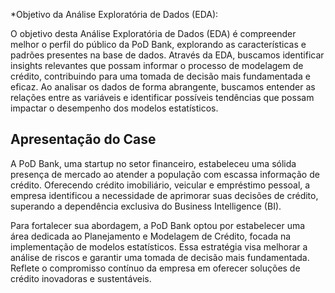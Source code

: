*Objetivo da Análise Exploratória de Dados (EDA):

O objetivo desta Análise Exploratória de Dados (EDA) é compreender melhor o perfil do público da PoD Bank, explorando as características e padrões presentes na base de dados. Através da EDA, buscamos identificar insights relevantes que possam informar o processo de modelagem de crédito, contribuindo para uma tomada de decisão mais fundamentada e eficaz. Ao analisar os dados de forma abrangente, buscamos entender as relações entre as variáveis e identificar possíveis tendências que possam impactar o desempenho dos modelos estatísticos.

## Apresentação do Case

A PoD Bank, uma startup no setor financeiro, estabeleceu uma sólida presença de mercado ao atender a população com escassa informação de crédito. Oferecendo crédito imobiliário, veicular e empréstimo pessoal, a empresa identificou a necessidade de aprimorar suas decisões de crédito, superando a dependência exclusiva do Business Intelligence (BI).

Para fortalecer sua abordagem, a PoD Bank optou por estabelecer uma área dedicada ao Planejamento e Modelagem de Crédito, focada na implementação de modelos estatísticos. Essa estratégia visa melhorar a análise de riscos e garantir uma tomada de decisão mais fundamentada. Reflete o compromisso contínuo da empresa em oferecer soluções de crédito inovadoras e sustentáveis.
